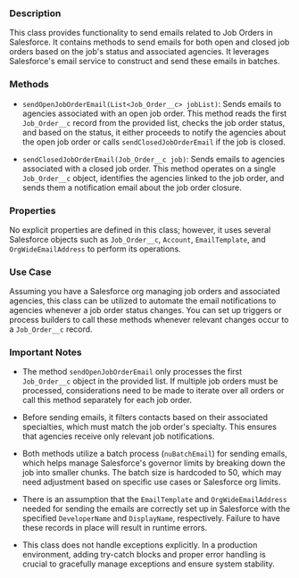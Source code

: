 ### Description
This class provides functionality to send emails related to Job Orders in Salesforce. It contains methods to send emails for both open and closed job orders based on the job's status and associated agencies. It leverages Salesforce's email service to construct and send these emails in batches.

### Methods

- `sendOpenJobOrderEmail(List<Job_Order__c> jobList)`: Sends emails to agencies associated with an open job order. This method reads the first `Job_Order__c` record from the provided list, checks the job order status, and based on the status, it either proceeds to notify the agencies about the open job order or calls `sendClosedJobOrderEmail` if the job is closed.

- `sendClosedJobOrderEmail(Job_Order__c job)`: Sends emails to agencies associated with a closed job order. This method operates on a single `Job_Order__c` object, identifies the agencies linked to the job order, and sends them a notification email about the job order closure.

### Properties
No explicit properties are defined in this class; however, it uses several Salesforce objects such as `Job_Order__c`, `Account`, `EmailTemplate`, and `OrgWideEmailAddress` to perform its operations.

### Use Case
Assuming you have a Salesforce org managing job orders and associated agencies, this class can be utilized to automate the email notifications to agencies whenever a job order status changes. You can set up triggers or process builders to call these methods whenever relevant changes occur to a `Job_Order__c` record.

### Important Notes

- The method `sendOpenJobOrderEmail` only processes the first `Job_Order__c` object in the provided list. If multiple job orders must be processed, considerations need to be made to iterate over all orders or call this method separately for each job order.

- Before sending emails, it filters contacts based on their associated specialties, which must match the job order's specialty. This ensures that agencies receive only relevant job notifications.

- Both methods utilize a batch process (`nuBatchEmail`) for sending emails, which helps manage Salesforce's governor limits by breaking down the job into smaller chunks. The batch size is hardcoded to 50, which may need adjustment based on specific use cases or Salesforce org limits.

- There is an assumption that the `EmailTemplate` and `OrgWideEmailAddress` needed for sending the emails are correctly set up in Salesforce with the specified `DeveloperName` and `DisplayName`, respectively. Failure to have these records in place will result in runtime errors.

- This class does not handle exceptions explicitly. In a production environment, adding try-catch blocks and proper error handling is crucial to gracefully manage exceptions and ensure system stability.